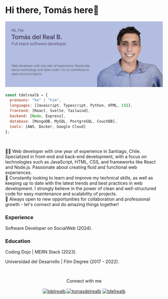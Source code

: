 <h1 align='left'>Hi there, Tomás here👋</h1>

<p> 
<img src="./card.png">
</p>

```js
const tdelrealb = {
  pronouns: "he" | "him",
  languages: [Javascript, Typescript, Python, HTML, CSS],
  frontend: [React, Svelte, Tailwind],
  backend: [Node, Express],
  database: [MongoDB, MySQL, PostgreSQL, CouchDB],
  tools: [AWS, Docker, Google Cloud]
};
```
<br>

<p align='left'>👨‍💻 Web developer with one year of experience in Santiago, Chile. Specialized in front-end and back-end development, with a focus on technologies such as JavaScript, HTML, CSS, and frameworks like React and Node.js. Passionate about creating fluid and functional web experiences.

<br>
🧠 Constantly looking to learn and improve my technical skills, as well as keeping up to date with the latest trends and best practices in web development. I strongly believe in the power of clean and well-structured code for easy maintenance and scalability of projects.

<br>
🚀 Always open to new opportunities for collaboration and professional growth - let's connect and do amazing things together!</p>

<h3 align='left'>Experience</h3>
<p align='left'> Software Developer on SocialWeb (2024).</p>

<h3 align='left'>Education</h3>

<p align='left'>Coding Dojo | MERN Stack (2023).</p>
<p align='left'>Universidad del Desarrollo | Film Degree (2017 - 2022).</p>

<br>

<p align='center'>Connect with me</p>
<p align='center'>
<a href='https://linkedin.com/in/tdelrealb' target='blank'>
<img align="center" src="https://raw.githubusercontent.com/rahuldkjain/github-profile-readme-generator/master/src/images/icons/Social/linked-in-alt.svg" alt="tdelrealb" height="20" width="30" />
</a>
<a href="https://instagram.com/delrealtomas.dev" target="blank"><img align="center" src="https://raw.githubusercontent.com/rahuldkjain/github-profile-readme-generator/master/src/images/icons/Social/instagram.svg" alt="tomasdelrealb" height="20" width="40" /></a>
<a href="https://discord.gg/tdelrealb" target="blank"><img align="center" src="https://raw.githubusercontent.com/rahuldkjain/github-profile-readme-generator/master/src/images/icons/Social/discord.svg" alt="tdelrealb" height="30" width="40" /></a>
</p>
